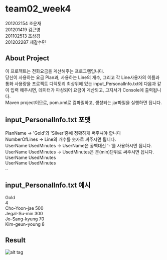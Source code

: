 # team02_week4

201202154 조윤재</br>
201201419 김근영</br>
201102513 조상경</br>
201202287 제갈수민</br>

## About Project

 이 프로젝트는 전화요금을 계산해주는 프로그램입니다. </br>
 당신이 사용하는 요금 Plan과, 사용하는 Line의 개수, 그리고 각 Line사용자의 이름과 통화 사용량을 프로젝트 디렉토리 최상위에 있는 input_PersonalInfo.txt에 다음과 같이 입력 해주시면, 데이터가 파싱되어 요금이 계산되고, 고지서가 Console에 출력됩니다.</br>
 Maven project이므로, pom.xml로 컴파일하고, 생성되는 jar파일을 실행하면 됩니다.

## input_PersonalInfo.txt 포맷
PlanName                -> 'Gold'와 'Silver'중에 정확하게 써주셔야 합니다</br>
NumberOfLines           -> Line의 개수를 숫자로 써주시면 됩니다.</br>
UserName UsedMinutes    -> UserName은 공백대신 '-'를 사용하시면 됩니다.</br>
UserName UsedMinutes    -> UsedMinutes은 분(min)단위로 써주시면 됩니다.</br>
UserName UsedMinutes</br>
UserName UsedMinutes</br>
..</br>

## input_PersonalInfo.txt 예시
Gold</br>
4</br>
Cho-Yoon-jae 500</br>
Jegal-Su-min 300</br>
Jo-Sang-kyung 70</br>
Kim-geun-young 8</br>

## Result
![alt tag](http://s28.postimg.org/vtsri3r4d/Result.png)


